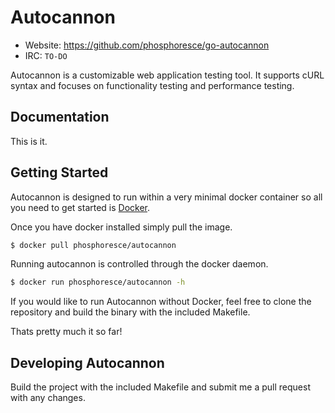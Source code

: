 Autocannon
==========

- Website: https://github.com/phosphoresce/go-autocannon
- IRC: `TO-DO`

Autocannon is a customizable web application testing tool. It supports cURL syntax and focuses on functionality testing and performance testing.

Documentation
-------------

This is it.

Getting Started
---------------

Autocannon is designed to run within a very minimal docker container so all you need to get started is [Docker](https://www.docker.com).  

Once you have docker installed simply pull the image.  

```sh
$ docker pull phosphoresce/autocannon
```

Running autocannon is controlled through the docker daemon.

```sh
$ docker run phosphoresce/autocannon -h
```

If you would like to run Autocannon without Docker, feel free to clone the repository and build the binary with the included Makefile.  

Thats pretty much it so far!

Developing Autocannon
---------------------

Build the project with the included Makefile and submit me a pull request with any changes.  
